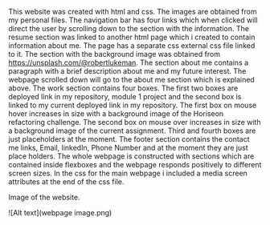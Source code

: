 This website was created with html and css. The images are obtained from my personal files.
The navigation bar has four links which when clicked will direct the user by scrolling down 
to the section with the information.
The resume section was linked to another html page which i created to contain information
about me. The page has a separate css external css file linked to it.
The section with the background image was obtained from https://unsplash.com/@robertlukeman.
The section about me contains a paragraph with a brief description about me and my future
interest.
The webpage scrolled down will go to the about me section which is explained above.
The work section contains four boxes. The first two boxes are deployed link in my repository, module 1 
project and the second box is linked to my current deployed link in my repository.
The first box on mouse hover increases in size with a background image of the Horiseon refactoring
challenge.
The second box on mouse over increases in size with a background image of the current assignment.
Third and fourth boxes are just placeholders at the moment.
The footer section contains the contact me links, Email, linkedIn, Phone Number and at the moment they
are just place holders.
The whole webpage is constructed with sections which are contained inside flexboxes and the webpage
responds positively to different screen sizes. In the css for the main webpage i included a media
screen attributes at the end of the css file.

Image of the website.

![Alt text](webpage image.png)